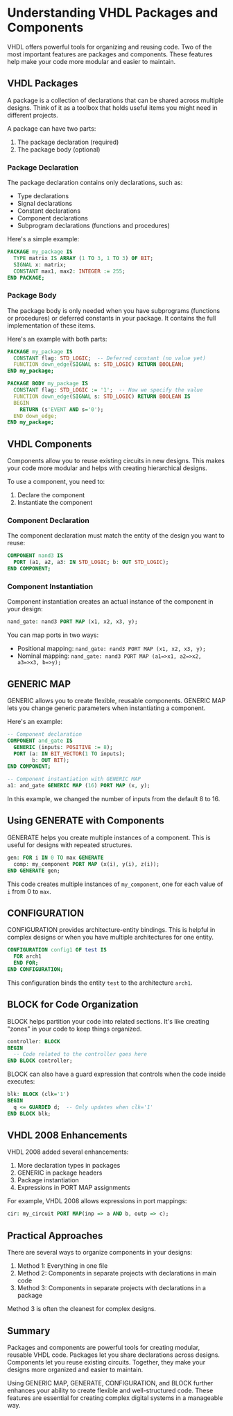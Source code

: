 # Understanding VHDL Packages and Components

VHDL offers powerful tools for organizing and reusing code. Two of the most important features are packages and components. These features help make your code more modular and easier to maintain.

## VHDL Packages

A package is a collection of declarations that can be shared across multiple designs. Think of it as a toolbox that holds useful items you might need in different projects.

A package can have two parts:
1. The package declaration (required)
2. The package body (optional)

### Package Declaration

The package declaration contains only declarations, such as:
- Type declarations
- Signal declarations
- Constant declarations
- Component declarations
- Subprogram declarations (functions and procedures)

Here's a simple example:

```vhdl
PACKAGE my_package IS
  TYPE matrix IS ARRAY (1 TO 3, 1 TO 3) OF BIT;
  SIGNAL x: matrix;
  CONSTANT max1, max2: INTEGER := 255;
END PACKAGE;
```

### Package Body

The package body is only needed when you have subprograms (functions or procedures) or deferred constants in your package. It contains the full implementation of these items.

Here's an example with both parts:

```vhdl
PACKAGE my_package IS
  CONSTANT flag: STD_LOGIC;  -- Deferred constant (no value yet)
  FUNCTION down_edge(SIGNAL s: STD_LOGIC) RETURN BOOLEAN;
END my_package;

PACKAGE BODY my_package IS
  CONSTANT flag: STD_LOGIC := '1';  -- Now we specify the value
  FUNCTION down_edge(SIGNAL s: STD_LOGIC) RETURN BOOLEAN IS
  BEGIN
    RETURN (s'EVENT AND s='0');
  END down_edge;
END my_package;
```

## VHDL Components

Components allow you to reuse existing circuits in new designs. This makes your code more modular and helps with creating hierarchical designs.

To use a component, you need to:
1. Declare the component
2. Instantiate the component

### Component Declaration

The component declaration must match the entity of the design you want to reuse:

```vhdl
COMPONENT nand3 IS
  PORT (a1, a2, a3: IN STD_LOGIC; b: OUT STD_LOGIC);
END COMPONENT;
```

### Component Instantiation

Component instantiation creates an actual instance of the component in your design:

```vhdl
nand_gate: nand3 PORT MAP (x1, x2, x3, y);
```

You can map ports in two ways:
- Positional mapping: `nand_gate: nand3 PORT MAP (x1, x2, x3, y);`
- Nominal mapping: `nand_gate: nand3 PORT MAP (a1=>x1, a2=>x2, a3=>x3, b=>y);`

## GENERIC MAP

GENERIC allows you to create flexible, reusable components. GENERIC MAP lets you change generic parameters when instantiating a component.

Here's an example:

```vhdl
-- Component declaration
COMPONENT and_gate IS
  GENERIC (inputs: POSITIVE := 8);
  PORT (a: IN BIT_VECTOR(1 TO inputs);
        b: OUT BIT);
END COMPONENT;

-- Component instantiation with GENERIC MAP
a1: and_gate GENERIC MAP (16) PORT MAP (x, y);
```

In this example, we changed the number of inputs from the default 8 to 16.

## Using GENERATE with Components

GENERATE helps you create multiple instances of a component. This is useful for designs with repeated structures.

```vhdl
gen: FOR i IN 0 TO max GENERATE
  comp: my_component PORT MAP (x(i), y(i), z(i));
END GENERATE gen;
```

This code creates multiple instances of `my_component`, one for each value of `i` from 0 to `max`.

## CONFIGURATION

CONFIGURATION provides architecture-entity bindings. This is helpful in complex designs or when you have multiple architectures for one entity.

```vhdl
CONFIGURATION config1 OF test IS
  FOR arch1
  END FOR;
END CONFIGURATION;
```

This configuration binds the entity `test` to the architecture `arch1`.

## BLOCK for Code Organization

BLOCK helps partition your code into related sections. It's like creating "zones" in your code to keep things organized.

```vhdl
controller: BLOCK
BEGIN
  -- Code related to the controller goes here
END BLOCK controller;
```

BLOCK can also have a guard expression that controls when the code inside executes:

```vhdl
blk: BLOCK (clk='1')
BEGIN
  q <= GUARDED d;  -- Only updates when clk='1'
END BLOCK blk;
```

## VHDL 2008 Enhancements

VHDL 2008 added several enhancements:

1. More declaration types in packages
2. GENERIC in package headers
3. Package instantiation
4. Expressions in PORT MAP assignments

For example, VHDL 2008 allows expressions in port mappings:

```vhdl
cir: my_circuit PORT MAP(inp => a AND b, outp => c);
```

## Practical Approaches

There are several ways to organize components in your designs:

1. Method 1: Everything in one file
2. Method 2: Components in separate projects with declarations in main code
3. Method 3: Components in separate projects with declarations in a package

Method 3 is often the cleanest for complex designs.

## Summary

Packages and components are powerful tools for creating modular, reusable VHDL code. Packages let you share declarations across designs. Components let you reuse existing circuits. Together, they make your designs more organized and easier to maintain.

Using GENERIC MAP, GENERATE, CONFIGURATION, and BLOCK further enhances your ability to create flexible and well-structured code. These features are essential for creating complex digital systems in a manageable way.